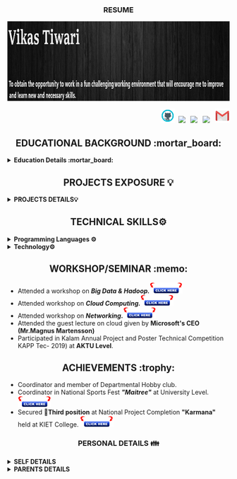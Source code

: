 ### <div align="center"> RESUME </div>

<img height="180" src="https://github.com/VikasTiwari12/Resume/blob/main/16516.jpg">
<p align='right'>
<a href="https://github.com/VikasTiwari12"><img height="33" src="https://github.com/VikasTiwari12/Resume/blob/main/icons8-github-60.png"></a>&nbsp;
<a href="https://www.instagram.com/i_vikastiwari/"><img height="30" src="https://github.com/WaylonWalker/WaylonWalker/blob/main/icon/instagram.jpg?raw=true"></a>&nbsp;&nbsp;
<a href="https://www.linkedin.com/in/waylonwalker/"><img height="30" src="https://github.com/WaylonWalker/WaylonWalker/blob/main/icon/linkedin.png?raw=true"></a>&nbsp;&nbsp;
  <a href="https://twitter.com/_waylonwal"><img height="30" src="https://github.com/WaylonWalker/WaylonWalker/blob/main/icon/twitter.png?raw=true"></a>&nbsp;&nbsp;
  <a href="mailto:vikastiwariindi@gmail.com"><img height="33" src="https://github.com/VikasTiwari12/Resume/blob/main/icons8-gmail-48.png"></a>
</p>
<h2 align="center">  EDUCATIONAL BACKGROUND :mortar_board: </h2>
<details close="close">
  
<summary><b>Education Details :mortar_board:</b></summary>  
    <br/>  
    
| ** ***Degree/Qualification*** ** | ** ***Institute/School*** ** | ** ***Aggregate*** ** | ** ***Session*** ** |
| :------: | :------: | :------: | :------: |
| Master of Computer Applications (MCA) | KIET Group of Institutions,Ghaziabad | 66.67 % | 2018-2021 |
| Bachelor of Computer Applications (BCA) | GLA University, Mathura | 6.10 CGPA | 2015-2018 |  
| Intermediate | GOPIRAM PALIWAL INTER COLLEGE, ALIGARH | 52.60 % | 2015|  
| High School | KAMLA UCHATTAR M. V. ALIGARH | 58.50 % | 2012|

</details> 

<h2 align="center">  PROJECTS EXPOSURE 💡 </h2>

<details close="close">
  <summary><b> PROJECTS DETAILS💡 </b></summary>
     <br/>
<table>
  <tr>
    <th><i>**Project Name**</i></th>
    <th><i>**Technology**</i></th>
    <th><i>**Staring Date**</i></th>
    <th><i>**Ending Date**</i></th>
    <th><i>**Mambers**</i></th>
    <th><i>**Link**</i></th>
  </tr>
  <tr>
    <td>Department Student Portal</td>
    <td>HTML & CSS WordPress CMS</td>
    <td>01/2018</td>
    <td>05/2018</td>
    <td>Indivisual</td>
    <td></td>
  </tr>
  <tr>
    <td>Fire Fighting Robo</td>
    <td>IOT, C</td>
    <td>01/2019</td>
    <td>03/2019</td>
    <td>3</td>
    <td><a href="https://github.com/VikasTiwari12/Resume/blob/main/README.f2.md"><img align = "center" src ="https://github.com/VikasTiwari12/Resume/blob/main/ezgif.com-gif-maker%20(4).gif" height="25" width="70" /></a></td>
  </tr>
  <tr>
    <td>Infinite Runner 3D</td>
    <td>Unity, Maya, C#</td>
    <td>06/2020</td>
    <td>12/2020</td>
    <td>Indivisual</td>
    <td><a href="https://github.com/VikasTiwari12/Resume/blob/main/README.ff.md"><img align = "center" src ="https://github.com/VikasTiwari12/Resume/blob/main/ezgif.com-gif-maker%20(4).gif" height="25" width="70" /></a></td>
  </tr>
 
</table>

</details>


<h2 align="center"> TECHNICAL SKILLS⚙️ </h2>
<details close="close">
 <summary> <b>Programming Languages ⚙️ </b></summary>
  <br/>

<p align = "center">
 <a href="https://www.tutorialspoint.com/cprogramming/index.htm#:~:text=C%20programming%20is%20a%20general,most%20widely%20used%20computer%20language/"><img align = "center" src ="https://github.com/VikasTiwari12/Resume/blob/main/c-programming.png" height="60" width="60" /></a>
&nbsp;	&nbsp;	&nbsp;<a href="https://www.w3schools.com/html/" target="_blank" ><img align = "center" src ="https://github.com/VikasTiwari12/Resume/blob/main/pngaaa.com-4179044.png" height="60" width="60" /></a>
&nbsp;	&nbsp; 	&nbsp;<a href="https://www.w3schools.com/css/default.asp" target="_blank" ><img align = "center"  src = "https://github.com/VikasTiwari12/Resume/blob/main/img_4048.png" height="60" width="60" /></a>
&nbsp;	&nbsp;<a href="https://www.tutorialspoint.com/java/index.htm" target="_blank" ><img align = "center" src ="https://github.com/VikasTiwari12/Resume/blob/main/java-eps-vector-logo.png" height="60" width="80" /></a>
<a href="https://www.markdownguide.org/" target="_blank" ><img align = "center" src ="https://github.com/VikasTiwari12/Resume/blob/main/432547040_1280x720.jpg" height="60" width="80" /></a>  
</p>

</details>

<details close="close">
<summary> <b> Technology⚙️ </b></summary>
  </br>
<p align = "center">
<a href="https://www.javatpoint.com/iot-internet-of-things" target="_blank"><img align = "center" src ="https://github.com/VikasTiwari12/Resume/blob/main/334e063ae9f247704b37549b4b0f47d1.png" height="70" width="110" /></a>
&nbsp;<a href="https://www.tutorialspoint.com/unity/index.htm"><img align = "center" src="https://github.com/VikasTiwari12/Resume/blob/main/unity-masterbrand-black.png" height="85" width="120" /></a>
  </p>
  
</details>

<h2 align="center"> WORKSHOP/SEMINAR :memo: </h2>

- Attended a workshop on ***Big Data & Hadoop.***<a href="https://github.com/VikasTiwari12/Resume/blob/main/big%20data%201.jpg"><img height="25" src="https://github.com/VikasTiwari12/Resume/blob/main/click-here-logo-button-gif-images-2.gif"></a>
- Attended workshop on ***Cloud Computing.***<a href="https://github.com/VikasTiwari12/Resume/blob/main/cloud%20computing%201.jpg"><img height="25" src="https://github.com/VikasTiwari12/Resume/blob/main/click-here-logo-button-gif-images-2.gif"></a>
- Attended workshop on ***Networking.***<a href="https://github.com/VikasTiwari12/Resume/blob/main/networking%201.jpg"><img height="25" src="https://github.com/VikasTiwari12/Resume/blob/main/click-here-logo-button-gif-images-2.gif"></a>
- Attended the guest lecture on cloud given by **Microsoft's CEO (Mr.Magnus Martensson)**
- Participated in Kalam Annual Project and Poster Technical Competition KAPP Tec- 2019) at **AKTU Level**.    
     
 

<h2 align="center"> ACHIEVEMENTS :trophy: </h2>

- Coordinator and member of Departmental Hobby club.
- Coordinator in National Sports Fest ***"Maitree"*** at University Level.<a href="https://github.com/VikasTiwari12/Resume/blob/main/maitree%201.jpg"><img height="25" src="https://github.com/VikasTiwari12/Resume/blob/main/click-here-logo-button-gif-images-2.gif"></a>
- Secured 🥉**Third position** at National Project Completion **"Karmana"** held at KIET College.&nbsp;<a href="https://github.com/VikasTiwari12/Resume/blob/main/karmana%201.jpg"><img height="25" src="https://github.com/VikasTiwari12/Resume/blob/main/click-here-logo-button-gif-images-2.gif"></a>

<h3 align="center">  PERSONAL DETAILS 👪 </h3>
<details close="close">
  
<summary><b> SELF DETAILS </b></summary>

- **Name**:- &nbsp;Vikas Tiwari  
- **(DOB)**:-&nbsp; 30/11/1996  
- **Blood Group**:-&nbsp; B ***+ve***  
- **Contact No**☎️:-&nbsp; 7830859005  
- **Permanent Address**🏠:-&nbsp; House no:- 8/239 Raghuveerpuri gali no:-1,Aligarh  
- **Correspondence Address**🏠:-&nbsp; same as permanent  
</details>

<details close="close">
  
<summary><b> PARENTS DETAILS  </b></summary>

<p align="center"><b><i> **FATHER DETAILS** </i></b></p>

- **Father Name:-**&nbsp; **Mr.** Anil Tiwari   
- **(DOB):-**&nbsp;  DD/MM/YYYY  
- **Blood Group:-**&nbsp;  B ***+ve***      
- **Contact No☎️:-**&nbsp;  **********     
- **Permanent Address🏠:-**&nbsp; House no:- 8/239 Raghuveerpuri gali no:-1,Aligarh    
- **Correspondence Address🏠:-**&nbsp; same as permanent 

<p align="center"><b><i>**MOTHER DETAILS**</i></b></p>

- **Mother Name:-**&nbsp;  **Mrs.** Radha Tiwari 
- **(DOB):-**&nbsp;  DD/MM/YYYY  
- **Blood Group:-**&nbsp;  B ***+ve***   
- **Contact No☎️:-**&nbsp;  *********    
- **Permanent Address🏠:-**&nbsp;  House No:-8/239 Raghuveerpuri gali no:-1,Aligarh  
- **Correspondence Address🏠:-**&nbsp; same as permanent  
</details>




